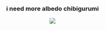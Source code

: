 <h3 align="center">i need more albedo chibigurumi</h3>

<p align="center">
  <img src="https://github.com/dreamc4tcher/-/blob/9e7a79e16533597db525be08152760d8ef87dd80/0982abb3b0995cf3292cfeca7eb4cd51.jpg">
</p>





